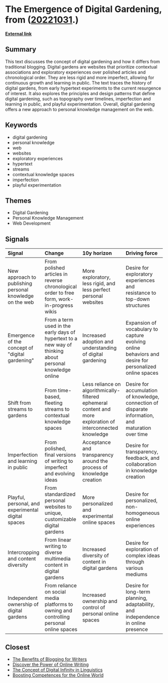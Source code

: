 # __The Emergence of Digital Gardening__, from ([20221031](https://kghosh.substack.com/p/20221031).)

__[External link](https://maggieappleton.com/garden-history?utm_source=substack&utm_medium=email)__



## Summary

This text discusses the concept of digital gardening and how it differs from traditional blogging. Digital gardens are websites that prioritize contextual associations and exploratory experiences over polished articles and chronological order. They are less rigid and more imperfect, allowing for continuous growth and learning in public. The text traces the history of digital gardens, from early hypertext experiments to the current resurgence of interest. It also explores the principles and design patterns that define digital gardening, such as topography over timelines, imperfection and learning in public, and playful experimentation. Overall, digital gardening offers a new approach to personal knowledge management on the web.

## Keywords

* digital gardening
* personal knowledge
* web
* websites
* exploratory experiences
* hypertext
* streams
* contextual knowledge spaces
* imperfection
* playful experimentation

## Themes

* Digital Gardening
* Personal Knowledge Management
* Web Development

## Signals

| Signal                                                   | Change                                                                                                   | 10y horizon                                                                                                  | Driving force                                                                                          |
|:---------------------------------------------------------|:---------------------------------------------------------------------------------------------------------|:-------------------------------------------------------------------------------------------------------------|:-------------------------------------------------------------------------------------------------------|
| New approach to publishing personal knowledge on the web | From polished articles in reverse chronological order to free form, work-in-progress wikis               | More exploratory, less rigid, and less perfect personal websites                                             | Desire for exploratory experiences and resistance to top-down structures                               |
| Emergence of the concept of "digital gardening"          | From a term used in the early days of hypertext to a new way of thinking about personal knowledge online | Increased adoption and understanding of digital gardening                                                    | Expansion of vocabulary to capture evolving online behaviors and desire for personalized online spaces |
| Shift from streams to gardens                            | From time-based, fleeting streams to contextual knowledge spaces                                         | Less reliance on algorithmically-filtered ephemeral content and more exploration of interconnected knowledge | Desire for accumulation of knowledge, connection of disparate information, and maturation over time    |
| Imperfection and learning in public                      | From polished, final versions of writing to imperfect and evolving ideas                                 | Acceptance and transparency around the process of knowledge creation                                         | Desire for transparency, feedback, and collaboration in knowledge creation                             |
| Playful, personal, and experimental digital spaces       | From standardized personal websites to unique, customizable digital gardens                              | More personalized and experimental online spaces                                                             | Desire for personalized, non-homogeneous online experiences                                            |
| Intercropping and content diversity                      | From linear writing to diverse multimedia content in digital gardens                                     | Increased diversity of content in digital gardens                                                            | Desire for exploration of complex ideas through various mediums                                        |
| Independent ownership of digital gardens                 | From reliance on social media platforms to owning and controlling personal online spaces                 | Increased ownership and control of personal online spaces                                                    | Desire for long-term planning, adaptability, and independence in online presence                       |

## Closest

* [The Benefits of Blogging for Writers](6b3692a1d1a6c0c95fdf258204f85ebb)
* [Discover the Power of Online Writing](46b4e8c6a339d8aca69fb892aae8f981)
* [The Concept of Digital Infinity in Linguistics](61e44b7ae88ca5a1dbe11323ec862712)
* [Boosting Competences for the Online World](0770afeb444e4bbb336cdc72c07d6688)